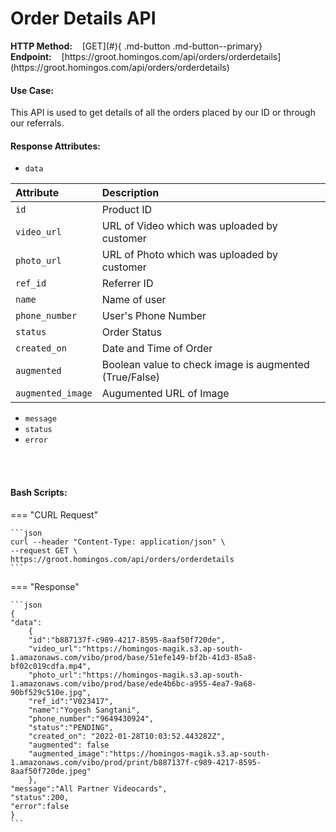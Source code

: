<h1>Order Details API</h1>
<b>HTTP Method:</b> &nbsp;&nbsp;&nbsp;[GET](#){ .md-button .md-button--primary} &nbsp;&nbsp;&nbsp;&nbsp;&nbsp;&nbsp;&nbsp;&nbsp;&nbsp;
<b>Endpoint:</b>&nbsp;&nbsp;&nbsp; [https://groot.homingos.com/api/orders/orderdetails](https://groot.homingos.com/api/orders/orderdetails)

#### Use Case:
This API is used to get details of all the orders placed by our ID or through our referrals.

#### Response Attributes:
- `data`

| Attribute   | Description    |
| :---------- | :--------------|
| `id`     | Product ID|
| `video_url` | URL of Video which was uploaded by customer |
| `photo_url`| URL of Photo which was uploaded by customer|
| `ref_id`  | Referrer ID|
| `name`  | Name of user|
| `phone_number`  |User's Phone Number|
| `status`  | Order Status |
| `created_on`  | Date and Time of Order|
| `augmented`  |Boolean value to check image is augmented (True/False)|
| `augmented_image`  | Augumented URL of Image|

- `message`
- `status`
- `error`
<br>
<br>

#### Bash Scripts:
=== "CURL Request"

    ```json
    curl --header "Content-Type: application/json" \
    --request GET \
    https://groot.homingos.com/api/orders/orderdetails
    ```

=== "Response"

    ```json
    {
    "data":
    	{
    	"id":"b887137f-c989-4217-8595-8aaf50f720de",
    	"video_url":"https://homingos-magik.s3.ap-south-1.amazonaws.com/vibo/prod/base/51efe149-bf2b-41d3-85a8-bf02c019cdfa.mp4",
    	"photo_url":"https://homingos-magik.s3.ap-south-1.amazonaws.com/vibo/prod/base/ede4b6bc-a955-4ea7-9a68-90bf529c510e.jpg",
    	"ref_id":"V023417",
    	"name":"Yogesh Sangtani",
    	"phone_number":"9649430924",
    	"status":"PENDING",
    	"created_on": "2022-01-28T10:03:52.443282Z",
    	"augmented": false
    	"augmented_image":"https://homingos-magik.s3.ap-south-1.amazonaws.com/vibo/prod/print/b887137f-c989-4217-8595-8aaf50f720de.jpeg"
        },
    "message":"All Partner Videocards",
    "status":200,
    "error":false
    }
    ```










